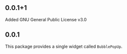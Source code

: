 ## 0.0.1+1
Added GNU General Public License v3.0

## 0.0.1
This package provides a single widget called `BubblePopUp`.
